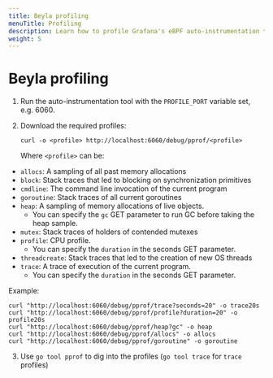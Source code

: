 ```yaml
---
title: Beyla profiling
menuTitle: Profiling
description: Learn how to profile Grafana's eBPF auto-instrumentation tool for performance analysis.
weight: 5
---
```


# Beyla profiling

1. Run the auto-instrumentation tool with the `PROFILE_PORT` variable set, e.g. 6060.

2. Download the required profiles:

   ```
   curl -o <profile> http://localhost:6060/debug/pprof/<profile>
   ```

   Where `<profile>` can be:

- `allocs`: A sampling of all past memory allocations
- `block`: Stack traces that led to blocking on synchronization primitives
- `cmdline`: The command line invocation of the current program
- `goroutine`: Stack traces of all current goroutines
- `heap`: A sampling of memory allocations of live objects.
  - You can specify the `gc` GET parameter to run GC before taking the heap sample.
- `mutex`: Stack traces of holders of contended mutexes
- `profile`: CPU profile.
  - You can specify the `duration` in the seconds GET parameter.
- `threadcreate`: Stack traces that led to the creation of new OS threads
- `trace`: A trace of execution of the current program.
  - You can specify the `duration` in the seconds GET parameter.

Example:

```
curl "http://localhost:6060/debug/pprof/trace?seconds=20" -o trace20s
curl "http://localhost:6060/debug/pprof/profile?duration=20" -o profile20s
curl "http://localhost:6060/debug/pprof/heap?gc" -o heap
curl "http://localhost:6060/debug/pprof/allocs" -o allocs
curl "http://localhost:6060/debug/pprof/goroutine" -o goroutine
```

3. Use `go tool pprof` to dig into the profiles (`go tool trace` for `trace` profiles)
